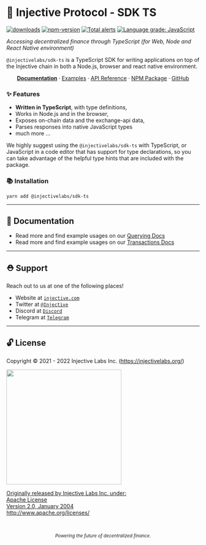 # 🌟 Injective Protocol - SDK TS

[![downloads](https://img.shields.io/npm/dm/@injectivelabs/sdk-ts.svg)](https://www.npmjs.com/package/@injectivelabs/sdk-ts)
[![npm-version](https://img.shields.io/npm/v/@injectivelabs/sdk-ts.svg)](https://www.npmjs.com/package/@injectivelabs/sdk-ts)
[![Total alerts](https://img.shields.io/lgtm/alerts/g/InjectiveLabs/injective-ts.svg?logo=lgtm&logoWidth=18)](https://lgtm.com/projects/g/InjectiveLabs/injective-ts/alerts/) [![Language grade: JavaScript](https://img.shields.io/lgtm/grade/javascript/g/InjectiveLabs/injective-ts.svg?logo=lgtm&logoWidth=18)](https://lgtm.com/projects/g/InjectiveLabs/injective-ts/context:javascript)

_Accessing decentralized finance through TypeScript (for Web, Node and React Native environment)_

`@injectivelabs/sdk-ts` is a TypeScript SDK for writing applications on top of the Injective chain in both a Node.js, browser and react native environment.

<p align="center">
  <a href="https://docs.ts.injective.network" target="_blank"><strong>Documentation</strong></a>
  ·
  <a href="https://github.com/InjectiveLabs/injective-ts-examples" target="_blank">Examples</a>
  ·
  <a href="https://injectivelabs.github.io/injective-ts/modules/_injectivelabs_sdk_ts.html" target="_blank">API Reference</a>
  ·
  <a href="https://www.npmjs.com/package/@injectivelabs/sdk-ts" target="_blank">NPM Package</a>
  ·
  <a href="https://github.com/InjectiveLabs/injective-ts" target="_blank">GitHub</a>
</p>

### ✨ Features

- **Written in TypeScript**, with type definitions,
- Works in Node.js and in the browser,
- Exposes on-chain data and the exchange-api data,
- Parses responses into native JavaScript types
- much more ...

We highly suggest using the `@injectivelabs/sdk-ts` with TypeScript, or JavaScript in a code editor that has support for type declarations, so you can take advantage of the helpful type hints that are included with the package.

### 📚 Installation

```bash
yarn add @injectivelabs/sdk-ts
```

---

## 📖 Documentation

- Read more and find example usages on our [Querying Docs](https://docs.ts.injective.network/querying)
- Read more and find example usages on our [Transactions Docs](https://docs.ts.injective.network/transactions)

---

## ⛑ Support

Reach out to us at one of the following places!

- Website at <a href="https://injective.com" target="_blank">`injective.com`</a>
- Twitter at <a href="https://twitter.com/Injective_" target="_blank">`@Injective`</a>
- Discord at <a href="https://discord.com/invite/NK4qdbv" target="_blank">`Discord`</a>
- Telegram at <a href="https://t.me/joininjective" target="_blank">`Telegram`</a>

---

## 🔓 License

Copyright © 2021 - 2022 Injective Labs Inc. (https://injectivelabs.org/)

<a href="https://iili.io/mNneZN.md.png"><img src="https://iili.io/mNneZN.md.png" style="width: 300px; max-width: 100%; height: auto" />

Originally released by Injective Labs Inc. under: <br />
Apache License <br />
Version 2.0, January 2004 <br />
http://www.apache.org/licenses/

<p>&nbsp;</p>
<div align="center">
  <sub><em>Powering the future of decentralized finance.</em></sub>
</div>
